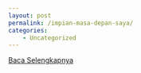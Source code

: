 ```yaml
---
layout: post
permalink: /impian-masa-depan-saya/
categories:
    - Uncategorized
---
```


[Baca Selengkapnya](/10)